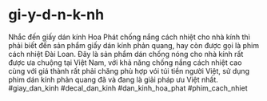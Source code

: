 # gi-y-d-n-k-nh
Nhắc đến giấy dán kính Hoa Phát chống nắng cách nhiệt cho nhà kính thì phải biết đến sản phẩm giấy dán kính phản quang, hay còn được gọi là phim cách nhiệt Đài Loan. Đây là sản phẩm dán chống nóng cho nhà kính rất được ưa chuộng tại Việt Nam, với khả năng chống nắng cách nhiệt cao cùng với giá thành rất phải chăng phù hợp vói túi tiền người Việt, sử dụng phim dán kính phản quang đã và đang là giải pháp ưu Việt nhất. #giay_dan_kinh #decal_dan_kinh #dan_kinh_hoa_phat #phim_cach_nhiet 

